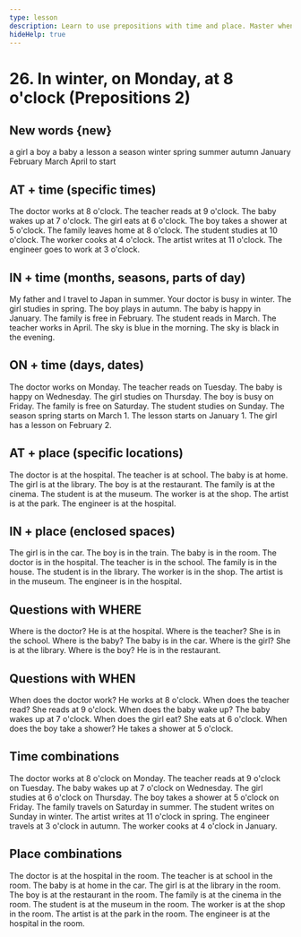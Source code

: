 ```yaml
---
type: lesson
description: Learn to use prepositions with time and place. Master when to use IN, ON, and AT with time expressions
hideHelp: true
---
```


# 26. In winter, on Monday, at 8 o'clock (Prepositions 2)

## New words {new}

a girl
a boy
a baby
a lesson
a season
winter
spring
summer
autumn
January
February
March
April
to start

## AT + time (specific times)

The doctor works at 8 o'clock.
The teacher reads at 9 o'clock.
The baby wakes up at 7 o'clock.
The girl eats at 6 o'clock.
The boy takes a shower at 5 o'clock.
The family leaves home at 8 o'clock.
The student studies at 10 o'clock.
The worker cooks at 4 o'clock.
The artist writes at 11 o'clock.
The engineer goes to work at 3 o'clock.

## IN + time (months, seasons, parts of day)

My father and I travel to Japan in summer.
Your doctor is busy in winter.
The girl studies in spring.
The boy plays in autumn.
The baby is happy in January.
The family is free in February.
The student reads in March.
The teacher works in April.
The sky is blue in the morning.
The sky is black in the evening.

## ON + time (days, dates)

The doctor works on Monday.
The teacher reads on Tuesday.
The baby is happy on Wednesday.
The girl studies on Thursday.
The boy is busy on Friday.
The family is free on Saturday.
The student studies on Sunday.
The season spring starts on March 1.
The lesson starts on January 1.
The girl has a lesson on February 2.

## AT + place (specific locations)

The doctor is at the hospital.
The teacher is at school.
The baby is at home.
The girl is at the library.
The boy is at the restaurant.
The family is at the cinema.
The student is at the museum.
The worker is at the shop.
The artist is at the park.
The engineer is at the hospital.

## IN + place (enclosed spaces)

The girl is in the car.
The boy is in the train.
The baby is in the room.
The doctor is in the hospital.
The teacher is in the school.
The family is in the house.
The student is in the library.
The worker is in the shop.
The artist is in the museum.
The engineer is in the hospital.

## Questions with WHERE

Where is the doctor?
He is at the hospital.
Where is the teacher?
She is in the school.
Where is the baby?
The baby is in the car.
Where is the girl?
She is at the library.
Where is the boy?
He is in the restaurant.

## Questions with WHEN

When does the doctor work?
He works at 8 o'clock.
When does the teacher read?
She reads at 9 o'clock.
When does the baby wake up?
The baby wakes up at 7 o'clock.
When does the girl eat?
She eats at 6 o'clock.
When does the boy take a shower?
He takes a shower at 5 o'clock.

## Time combinations

The doctor works at 8 o'clock on Monday.
The teacher reads at 9 o'clock on Tuesday.
The baby wakes up at 7 o'clock on Wednesday.
The girl studies at 6 o'clock on Thursday.
The boy takes a shower at 5 o'clock on Friday.
The family travels on Saturday in summer.
The student writes on Sunday in winter.
The artist writes at 11 o'clock in spring.
The engineer travels at 3 o'clock in autumn.
The worker cooks at 4 o'clock in January.

## Place combinations

The doctor is at the hospital in the room.
The teacher is at school in the room.
The baby is at home in the car.
The girl is at the library in the room.
The boy is at the restaurant in the room.
The family is at the cinema in the room.
The student is at the museum in the room.
The worker is at the shop in the room.
The artist is at the park in the room.
The engineer is at the hospital in the room.

